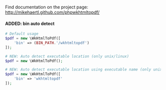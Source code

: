 Find documentation on the project page: http://mikehaertl.github.com/phpwkhtmltopdf/

#### ADDED: bin auto detect

```php
# Default usage
$pdf = new \WkHtmlToPdf([
    'bin' => (BIN_PATH.'/wkhtmltopdf')
]);
```

```php
# NEW: Auto detect executable location (only unix/linux)
$pdf = new \WkHtmlToPdf();
```

```php
# NEW: Auto detect executable location using executable name (only unix/linux)
$pdf = new \WkHtmlToPdf([
    'bin' => 'wkhtmltopdf'
]);
```
